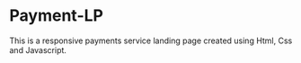 # Payment-LP

This is a responsive payments service landing page created using Html, Css and Javascript.
